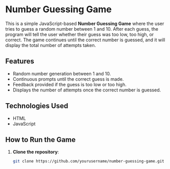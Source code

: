# Number Guessing Game

This is a simple JavaScript-based **Number Guessing Game** where the user tries to guess a random number between 1 and 10. After each guess, the program will tell the user whether their guess was too low, too high, or correct. The game continues until the correct number is guessed, and it will display the total number of attempts taken.

## Features
- Random number generation between 1 and 10.
- Continuous prompts until the correct guess is made.
- Feedback provided if the guess is too low or too high.
- Displays the number of attempts once the correct number is guessed.

## Technologies Used
- HTML
- JavaScript

## How to Run the Game
1. **Clone the repository**:
   ```bash
   git clone https://github.com/yourusername/number-guessing-game.git
